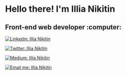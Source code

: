 <h1>Hello there! I'm Illia Nikitin</h1>
<h2>Front-end web developer :computer:</h2>

[![Linkedin: Illia Nikitin](https://img.shields.io/badge/linkedin-%230077B5.svg?&style=for-the-badge&logo=linkedin&logoColor=white)](https://www.linkedin.com/in/illia-nikitin-a4a637122/)

[![Twitter: Illia Nikitin](https://img.shields.io/badge/twitter-%231DA1F2.svg?&style=for-the-badge&logo=twitter&logoColor=white
)](https://twitter.com/Illia__N)

[![Medium: Illia Nikitin](https://img.shields.io/badge/medium-%2312100E.svg?&style=for-the-badge&logo=medium&logoColor=white)](https://medium.com/@illia2143)

[![Email me: Illia Nikitin](https://img.shields.io/badge/gmail-%23D14836.svg?&style=for-the-badge&logo=gmail&logoColor=white)](mailto:illia2143@gmail.com)